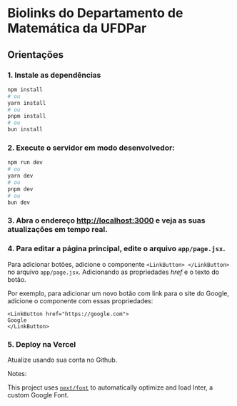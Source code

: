 # Biolinks do Departamento de Matemática da UFDPar

## Orientações 

### 1. Instale as dependências

```bash
npm install
# ou
yarn install
# ou
pnpm install
# ou
bun install
```

### 2. Execute o servidor em modo desenvolvedor:

```bash
npm run dev
# ou
yarn dev
# ou
pnpm dev
# ou
bun dev
```

### 3. Abra o endereço [http://localhost:3000](http://localhost:3000) e veja as suas atualizações em tempo real.

### 4. Para editar a página principal, edite o arquivo `app/page.jsx`. 
Para adicionar botões, adicione o componente `<LinkButton> </LinkButton>` no arquivo `app/page.jsx`. Adicionando as propriedades *href* e o texto do botão.

Por exemplo, para adicionar um novo botão com link para o site do Google, adicione o componente com essas propriedades:

```Arquivo LinkButton.jsx
<LinkButton href="https://google.com">
Google
</LinkButton>
```

### 5. Deploy na Vercel
Atualize usando sua conta no Github.

Notes:

This project uses [`next/font`](https://nextjs.org/docs/basic-features/font-optimization) to automatically optimize and load Inter, a custom Google Font.